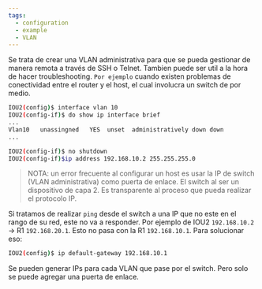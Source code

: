 ```yaml
---
tags:
  - configuration
  - example
  - VLAN
---
```


Se trata de crear una VLAN administrativa para que se pueda gestionar de manera remota a través de SSH o Telnet. 
Tambien puede ser util a la hora de hacer troubleshooting. `Por ejemplo` cuando existen problemas de conectividad entre el router y el host, el cual involucra un switch de por medio. 

``` bash
IOU2(config)$ interface vlan 10
IOU2(config-if)$ do show ip interface brief
...
Vlan10   unassingned   YES  unset  administratively down down
...

IOU2(config-if)$ no shutdown
IOU2(config-if)$ip address 192.168.10.2 255.255.255.0

```

> NOTA: un error frecuente al configurar un host es usar la IP de switch (VLAN administrativa) como puerta de enlace.
> El switch al ser un dispositivo de capa 2. Es transparente al proceso que pueda realizar el protocolo IP. 

Si tratamos de realizar `ping` desde el switch a una IP que no este en el rango de su red, este no va a responder. Por ejemplo de IOU2 `192.168.10.2` -> R1 `192.168.20.1`. Esto no pasa con la R1 `192.168.10.1`.
Para solucionar eso:
``` bash
IOU2(config)$ ip default-gateway 192.168.10.1
```

Se pueden generar IPs para cada VLAN que pase por el switch. Pero solo se puede agregar una  puerta de enlace. 